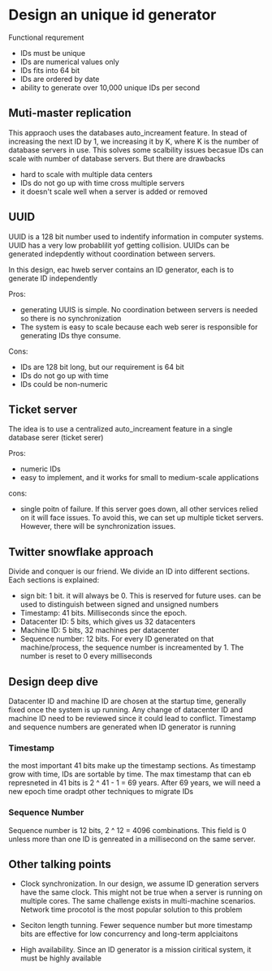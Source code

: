 # Design an unique id generator

Functional requrement

- IDs must be unique
- IDs are numerical values only
- IDs fits into 64 bit
- IDs are ordered by date
- ability to generate over 10,000 unique IDs per second

## Muti-master replication

This appraoch uses the databases auto_increament feature. In stead of increasing the next ID by 1, we increasing it by K, where K is the number of database servers in use. This solves some scalbility issues becasue IDs can scale with number of database servers. But there are drawbacks

- hard to scale with multiple data centers
- IDs do not go up with time cross multiple servers
- it doesn't scale well when a server is added or removed

## UUID

UUID is a 128 bit number used to indentify information in computer systems. UUID has a very low probablilit yof getting collision. UUIDs can be generated indepdently without coordination between servers.

In this design, eac hweb server contains an ID generator, each is to generate ID independently

Pros:

- generating UUIS is simple. No coordination between servers is needed so there is no synchronization
- The system is easy to scale because each web serer is responsible for generating IDs thye consume.

Cons:

- IDs are 128 bit long, but our requirement is 64 bit
- IDs do not go up with time
- IDs could be non-numeric

## Ticket server

The idea is to use a centralized auto_increament feature in a single database serer (ticket serer)

Pros:

- numeric IDs
- easy to implement, and it works for small to medium-scale applications

cons:

- single poitn of failure. If this server goes down, all other services relied on it will face issues. To avoid this, we can set up multiple ticket servers. However, there will be synchronization issues.

## Twitter snowflake approach

Divide and conquer is our friend. We divide an ID into different sections. Each sections is explained:

- sign bit: 1 bit. it will always be 0. This is reserved for future uses. can be used to distinguish between signed and unsigned numbers
- Timestamp: 41 bits. Milliseconds since the epoch.
- Datacenter ID: 5 bits, which gives us 32 datacenters
- Machine ID: 5 bits, 32 machines per datacenter
- Sequence number: 12 bits. For every ID generated on that machine/process, the sequence number is increamented by 1. The number is reset to 0 every milliseconds

## Design deep dive

Datacenter ID and machine ID are chosen at the startup time, generally fixed once the system is up running. Any change of datacenter ID and machine ID need to be reviewed since it could lead to conflict. Timestamp and sequence numbers are generated when ID generator is running

### Timestamp

the most important 41 bits make up the timestamp sections. As timestamp grow with time, IDs are sortable by time. The max timestamp that can eb represneted in 41 bits is 2 ^ 41 - 1 = 69 years. After 69 years, we will need a new epoch time oradpt other techniques to migrate IDs

### Sequence Number

Sequence number is 12 bits, 2 ^ 12 = 4096 combinations. This field is 0 unless more than one ID is genreated in a millisecond on the same server.

## Other talking points

- Clock synchronization. In our design, we assume ID generation servers have the same clock. This might not be true when a server is running on multiple cores. The same challenge exists in multi-machine scenarios. Network time procotol is the most popular solution to this problem

- Seciton length tunning. Fewer sequence number but more timestamp bits are effective for low concurrency and long-term applciaitons

- High availability. Since an ID generator is a mission ciritical system, it must be highly available
